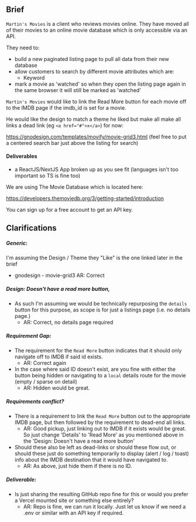## Brief 
`Martin's Movies` is a client who reviews movies online. They have moved all of their movies to an online movie database which is only accessible via an API.
 
They need to:
- build a new paginated listing page to pull all data from their new database
- allow customers to search by different movie attributes which are:
     - Keyword
- mark a movie as 'watched' so when they open the listing page again in the same browser it will still be marked as 'watched'
 
`Martin's Movies` would like to link the Read More button for each movie off to the IMDB page if the imdb_id is set for a movie.
 
He would like the design to match a theme he liked but make all make all links a dead link (eg `<a href="#">x</a>`) for now:
 
https://gnodesign.com/templates/movify/movie-grid3.html (feel free to put a centered search bar just above the listing for search)
 
#### Deliverables
- a ReactJS/NextJS App broken up as you see fit (languages isn't too important so TS is fine too)
 
We are using The Movie Database which is located here:
 
https://developers.themoviedb.org/3/getting-started/introduction
 
You can sign up for a free account to get an API key.


## Clarifications

##### Generic:
I'm assuming the Design / Theme they "Like" is the one linked later in the brief
 - gnodesign - movie-grid3 AR: Correct

##### Design: Doesn't have a read more button, 
 - As such I'm assuming we would be technically repurposing the `details` button for this purpose, as  scope is for just a listings page (i.e. no details page.) 
   - AR: Correct, no details page required

##### Requirement Gap:
 - The requirement for the `Read More` button indicates that it should only navigate off to IMDB if said id exists. 
   - AR: Correct again
 - In the case where said ID doesn't exist, are you fine with either the button being hidden or navigating to a `local` details route for the movie (empty / sparse on detail)
   - AR: Hidden would be great.

##### Requirements conflict?
 - There is a requirement to link the `Read More` button out to the appropriate IMDB page, but then followed by the requirement to dead-end all links.
   - AR: Good pickup, just linking out to IMDB if it exists would be great. So just change 'Details' to 'Read More' as you mentioned above in the 'Design: Doesn't have a read more button' 
 - Should these also be left as dead-links or should these flow out, or should these just do something temporarily to display (alert / log / toast) info about the IMDB destination that it would have navigated to.
   - AR: As above, just hide them if there is no ID.

##### Deliverable:
 - Is just sharing the resulting GitHub repo fine for this or would you prefer a Vercel mounted site or something else entirely? 
   - AR: Repo is fine, we can run it locally. Just let us know if we need a .env or similar with an API key if required.